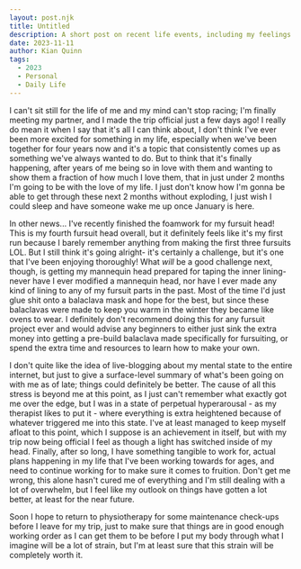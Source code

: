 ```yaml
---
layout: post.njk
title: Untitled
description: A short post on recent life events, including my feelings having just made my trip to see my partner official!
date: 2023-11-11
author: Kian Quinn
tags:
  - 2023
  - Personal
  - Daily Life
---
```


I can't sit still for the life of me and my mind can't stop racing; I'm finally meeting my partner, and I made the trip official just a few days ago! I really do mean it when I say that it's all I can think about, I don't think I've ever been more excited for something in my life, especially when we've been together for four years now and it's a topic that consistently comes up as something we've always wanted to do. But to think that it's finally happening, after years of me being so in love with them and wanting to show them a fraction of how much I love them, that in just under 2 months I'm going to be with the love of my life. I just don't know how I'm gonna be able to get through these next 2 months without exploding, I just wish I could sleep and have someone wake me up once January is here.

In other news... I've recently finished the foamwork for my fursuit head! This is my fourth fursuit head overall, but it definitely feels like it's my first run because I barely remember anything from making the first three fursuits LOL. But I still think it's going alright- it's certainly a challenge, but it's one that I've been enjoying thoroughly! What *will* be a good challenge next, though, is getting my mannequin head prepared for taping the inner lining- never have I ever modified a mannequin head, nor have I ever made any kind of lining to any of my fursuit parts in the past. Most of the time I'd just glue shit onto a balaclava mask and hope for the best, but since these balaclavas were made to keep you warm in the winter they became like ovens to wear. I definitely don't recommend doing this for any fursuit project ever and would advise any beginners to either just sink the extra money into getting a pre-build balaclava made specifically for fursuiting, or spend the extra time and resources to learn how to make your own.
  
I don't quite like the idea of live-blogging about my mental state to the entire internet, but just to give a surface-level summary of what's been going on with me as of late; things could definitely be better. The cause of all this stress is beyond me at this point, as I just can't remember what exactly got me over the edge, but I was in a state of perpetual hyperarousal - as my therapist likes to put it - where everything is extra heightened because of whatever triggered me into this state. I've at least managed to keep myself afloat to this point, which I suppose is an achievement in itself, but with my trip now being official I feel as though a light has switched inside of my head. Finally, after so long, I have something tangible to work for, actual plans happening in my life that I've been working towards for ages, and need to continue working for to make sure it comes to fruition. Don't get me wrong, this alone hasn't cured me of everything and I'm still dealing with a lot of overwhelm, but I feel like my outlook on things have gotten a lot better, at least for the near future.
  
Soon I hope to return to physiotherapy for some maintenance check-ups before I leave for my trip, just to make sure that things are in good enough working order as I can get them to be before I put my body through what I imagine will be a lot of strain, but I'm at least sure that this strain will be completely worth it.